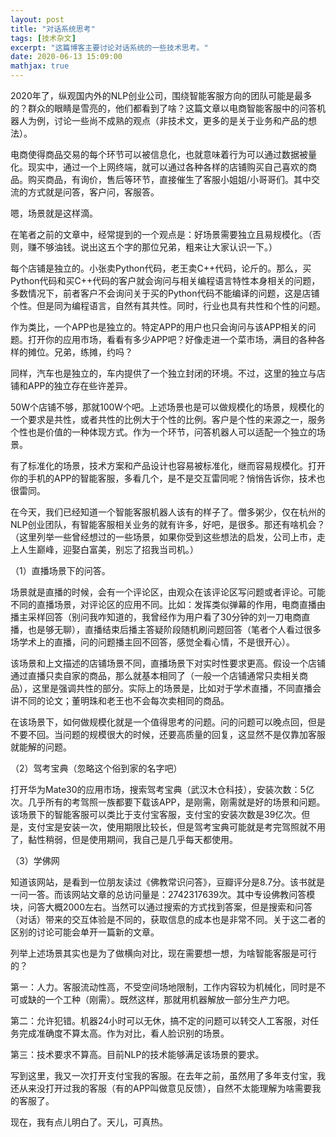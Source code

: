 ```yaml
---
layout: post
title: "对话系统思考"
tags: [技术杂文]
excerpt: "这篇博客主要讨论对话系统的一些技术思考。"
date: 2020-06-13 15:09:00
mathjax: true
---
```


2020年了，纵观国内外的NLP创业公司，围绕智能客服方向的团队可能是最多的？群众的眼睛是雪亮的，他们都看到了啥？这篇文章以电商智能客服中的问答机器人为例，讨论一些尚不成熟的观点（非技术文，更多的是关于业务和产品的想法）。

电商使得商品交易的每个环节可以被信息化，也就意味着行为可以通过数据被量化。现实中，通过一个上网终端，就可以通过各种各样的店铺购买自己喜欢的商品。购买商品，有询价，售后等环节，直接催生了客服小姐姐/小哥哥们。其中交流的方式就是问答，客户问，客服答。

嗯，场景就是这样滴。

在笔者之前的文章中，经常提到的一个观点是：好场景需要独立且易规模化。（否则，赚不够油钱。说出这五个字的那位兄弟，粗来让大家认识一下。）

每个店铺是独立的。小张卖Python代码，老王卖C++代码，论斤的。那么，买Python代码和买C++代码的客户就会询问与相关编程语言特性本身相关的问题，多数情况下，前者客户不会询问关于买的Python代码不能编译的问题，这是店铺个性。但是同为编程语言，自然有其共性。同时，行业也具有共性和个性的问题。

作为类比，一个APP也是独立的。特定APP的用户也只会询问与该APP相关的问题。打开你的应用市场，看看有多少APP吧？好像走进一个菜市场，满目的各种各样的摊位。兄弟，练摊，约吗？

同样，汽车也是独立的，车内提供了一个独立封闭的环境。不过，这里的独立与店铺和APP的独立存在些许差异。

50W个店铺不够，那就100W个吧。上述场景也是可以做规模化的场景，规模化的一个要求是共性，或者共性的比例大于个性的比例。客户是个性的来源之一，服务个性也是价值的一种体现方式。作为一个环节，问答机器人可以适配一个独立的场景。

有了标准化的场景，技术方案和产品设计也容易被标准化，继而容易规模化。打开你的手机的APP的智能客服，多看几个，是不是交互雷同呢？悄悄告诉你，技术也很雷同。

在今天，我们已经知道一个智能客服机器人该有的样子了。僧多粥少，仅在杭州的NLP创业团队，有智能客服相关业务的就有许多，好吧，是很多。那还有啥机会？（这里列举一些曾经想过的一些场景，如果你受到这些想法的启发，公司上市，走上人生巅峰，迎娶白富美，别忘了招我当司机。）

（1）直播场景下的问答。

场景就是直播的时候，会有一个评论区，由观众在该评论区写问题或者评论。可能不同的直播场景，对评论区的应用不同。比如：发挥类似弹幕的作用，电商直播由播主采样回答（别问我咋知道的，我曾经作为用户看了30分钟的刘一刀电商直播，也是够无聊），直播结束后播主答疑阶段随机刷问题回答（笔者个人看过很多场学术上的直播，问的问题播主回不回答，感觉全看心情，不是很开心）。

该场景和上文描述的店铺场景不同，直播场景下对实时性要求更高。假设一个店铺通过直播只卖自家的商品，那么就基本相同了（一般一个店铺通常只卖相关商品），这里是强调共性的部分。实际上的场景是，比如对于学术直播，不同直播会讲不同的论文；董明珠和老王也不会每次卖相同的商品。

在该场景下，如何做规模化就是一个值得思考的问题。问的问题可以晚点回，但是不要不回。当问题的规模很大的时候，还要高质量的回复，这显然不是仅靠加客服就能解的问题。

（2）驾考宝典（忽略这个俗到家的名字吧）

打开华为Mate30的应用市场，搜索驾考宝典（武汉木仓科技），安装次数：5亿次。几乎所有的考驾照一族都要下载该APP，是刚需，刚需就是好的场景和问题。该场景下的智能客服可以类比于支付宝客服，支付宝的安装次数是39亿次。但是，支付宝是安装一次，使用期限比较长，但是驾考宝典可能就是考完驾照就不用了，黏性稍弱，但是使用期间，我自己是几乎每天都使用。

（3）学佛网

知道该网站，是看到一位朋友读过《佛教常识问答》，豆瓣评分是8.7分。该书就是一问一答。而该网站文章的总访问量是：2742317639次。其中专设佛教问答模块，问答大概2000左右。当然可以通过搜索的方式找到答案，但是搜索和问答（对话）带来的交互体验是不同的，获取信息的成本也是非常不同。关于这二者的区别的讨论可能会单开一篇新的文章。

列举上述场景其实也是为了做横向对比，现在需要想一想，为啥智能客服是可行的？

第一：人力。客服流动性高，不受空间场地限制，工作内容较为机械化，同时是不可或缺的一个工种（刚需）。既然这样，那就用机器解放一部分生产力吧。

第二：允许犯错。机器24小时可以无休，搞不定的问题可以转交人工客服，对任务完成准确度不算太高。作为对比，看人脸识别的场景。

第三：技术要求不算高。目前NLP的技术能够满足该场景的要求。

写到这里，我又一次打开支付宝我的客服。在去年之前，虽然用了多年支付宝，我还从来没打开过我的客服（有的APP叫做意见反馈），自然不太能理解为啥需要我的客服了。

现在，我有点儿明白了。天儿，可真热。


